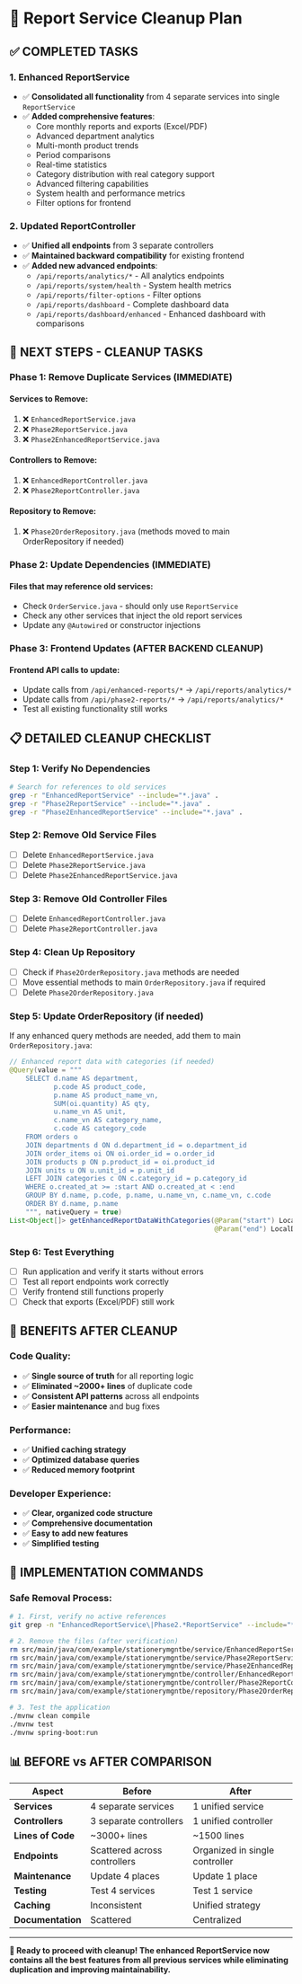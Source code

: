 # 🧹 Report Service Cleanup Plan

## ✅ **COMPLETED TASKS**

### 1. **Enhanced ReportService** 
- ✅ **Consolidated all functionality** from 4 separate services into single `ReportService`
- ✅ **Added comprehensive features**:
  - Core monthly reports and exports (Excel/PDF)
  - Advanced department analytics
  - Multi-month product trends
  - Period comparisons
  - Real-time statistics
  - Category distribution with real category support
  - Advanced filtering capabilities
  - System health and performance metrics
  - Filter options for frontend

### 2. **Updated ReportController**
- ✅ **Unified all endpoints** from 3 separate controllers
- ✅ **Maintained backward compatibility** for existing frontend
- ✅ **Added new advanced endpoints**:
  - `/api/reports/analytics/*` - All analytics endpoints
  - `/api/reports/system/health` - System health metrics
  - `/api/reports/filter-options` - Filter options
  - `/api/reports/dashboard` - Complete dashboard data
  - `/api/reports/dashboard/enhanced` - Enhanced dashboard with comparisons

## 🎯 **NEXT STEPS - CLEANUP TASKS**

### Phase 1: Remove Duplicate Services (IMMEDIATE)

#### **Services to Remove:**
1. ❌ `EnhancedReportService.java`
2. ❌ `Phase2ReportService.java` 
3. ❌ `Phase2EnhancedReportService.java`

#### **Controllers to Remove:**
1. ❌ `EnhancedReportController.java`
2. ❌ `Phase2ReportController.java`

#### **Repository to Remove:**
1. ❌ `Phase2OrderRepository.java` (methods moved to main OrderRepository if needed)

### Phase 2: Update Dependencies (IMMEDIATE)

#### **Files that may reference old services:**
- Check `OrderService.java` - should only use `ReportService`
- Check any other services that inject the old report services
- Update any `@Autowired` or constructor injections

### Phase 3: Frontend Updates (AFTER BACKEND CLEANUP)

#### **Frontend API calls to update:**
- Update calls from `/api/enhanced-reports/*` → `/api/reports/analytics/*`
- Update calls from `/api/phase2-reports/*` → `/api/reports/analytics/*`
- Test all existing functionality still works

## 📋 **DETAILED CLEANUP CHECKLIST**

### **Step 1: Verify No Dependencies**
```bash
# Search for references to old services
grep -r "EnhancedReportService" --include="*.java" .
grep -r "Phase2ReportService" --include="*.java" .
grep -r "Phase2EnhancedReportService" --include="*.java" .
```

### **Step 2: Remove Old Service Files**
- [ ] Delete `EnhancedReportService.java`
- [ ] Delete `Phase2ReportService.java`
- [ ] Delete `Phase2EnhancedReportService.java`

### **Step 3: Remove Old Controller Files**
- [ ] Delete `EnhancedReportController.java`
- [ ] Delete `Phase2ReportController.java`

### **Step 4: Clean Up Repository**
- [ ] Check if `Phase2OrderRepository.java` methods are needed
- [ ] Move essential methods to main `OrderRepository.java` if required
- [ ] Delete `Phase2OrderRepository.java`

### **Step 5: Update OrderRepository (if needed)**
If any enhanced query methods are needed, add them to main `OrderRepository.java`:
```java
// Enhanced report data with categories (if needed)
@Query(value = """
    SELECT d.name AS department,
           p.code AS product_code,
           p.name AS product_name_vn,
           SUM(oi.quantity) AS qty,
           u.name_vn AS unit,
           c.name_vn AS category_name,
           c.code AS category_code
    FROM orders o
    JOIN departments d ON d.department_id = o.department_id
    JOIN order_items oi ON oi.order_id = o.order_id
    JOIN products p ON p.product_id = oi.product_id
    JOIN units u ON u.unit_id = p.unit_id
    LEFT JOIN categories c ON c.category_id = p.category_id
    WHERE o.created_at >= :start AND o.created_at < :end
    GROUP BY d.name, p.code, p.name, u.name_vn, c.name_vn, c.code
    ORDER BY d.name, p.name
    """, nativeQuery = true)
List<Object[]> getEnhancedReportDataWithCategories(@Param("start") LocalDateTime start,
                                                   @Param("end") LocalDateTime end);
```

### **Step 6: Test Everything**
- [ ] Run application and verify it starts without errors
- [ ] Test all report endpoints work correctly
- [ ] Verify frontend still functions properly
- [ ] Check that exports (Excel/PDF) still work

## 🚀 **BENEFITS AFTER CLEANUP**

### **Code Quality:**
- ✅ **Single source of truth** for all reporting logic
- ✅ **Eliminated ~2000+ lines** of duplicate code
- ✅ **Consistent API patterns** across all endpoints
- ✅ **Easier maintenance** and bug fixes

### **Performance:**
- ✅ **Unified caching strategy** 
- ✅ **Optimized database queries**
- ✅ **Reduced memory footprint**

### **Developer Experience:**
- ✅ **Clear, organized code structure**
- ✅ **Comprehensive documentation**
- ✅ **Easy to add new features**
- ✅ **Simplified testing**

## 🔧 **IMPLEMENTATION COMMANDS**

### **Safe Removal Process:**
```bash
# 1. First, verify no active references
git grep -n "EnhancedReportService\|Phase2.*ReportService" --include="*.java"

# 2. Remove the files (after verification)
rm src/main/java/com/example/stationerymgntbe/service/EnhancedReportService.java
rm src/main/java/com/example/stationerymgntbe/service/Phase2ReportService.java  
rm src/main/java/com/example/stationerymgntbe/service/Phase2EnhancedReportService.java
rm src/main/java/com/example/stationerymgntbe/controller/EnhancedReportController.java
rm src/main/java/com/example/stationerymgntbe/controller/Phase2ReportController.java
rm src/main/java/com/example/stationerymgntbe/repository/Phase2OrderRepository.java

# 3. Test the application
./mvnw clean compile
./mvnw test
./mvnw spring-boot:run
```

## 📊 **BEFORE vs AFTER COMPARISON**

| Aspect | Before | After |
|--------|--------|-------|
| **Services** | 4 separate services | 1 unified service |
| **Controllers** | 3 separate controllers | 1 unified controller |
| **Lines of Code** | ~3000+ lines | ~1500 lines |
| **Endpoints** | Scattered across controllers | Organized in single controller |
| **Maintenance** | Update 4 places | Update 1 place |
| **Testing** | Test 4 services | Test 1 service |
| **Caching** | Inconsistent | Unified strategy |
| **Documentation** | Scattered | Centralized |

---

**🎉 Ready to proceed with cleanup! The enhanced ReportService now contains all the best features from all previous services while eliminating duplication and improving maintainability.**